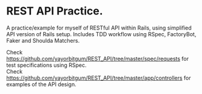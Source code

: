 # REST API Practice.
A practice/example for myself of RESTful API within Rails, using simplified API version of Rails setup. Includes TDD workflow using RSpec, FactoryBot, Faker and Shoulda Matchers. 

Check https://github.com/yayorbitgum/REST_API/tree/master/spec/requests for test specifications using RSpec.  
Check https://github.com/yayorbitgum/REST_API/tree/master/app/controllers for examples of the API design.
